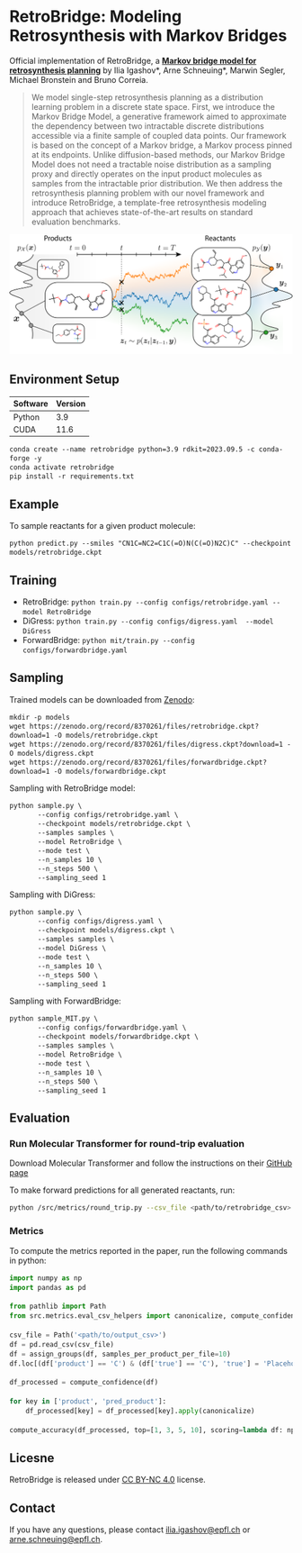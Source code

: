 # RetroBridge: Modeling Retrosynthesis with Markov Bridges

Official implementation of RetroBridge, a [**Markov bridge model for retrosynthesis planning**](https://arxiv.org/abs/2308.16212) by Ilia Igashov*, Arne Schneuing*, Marwin Segler, Michael Bronstein and Bruno Correia.

>We model single-step retrosynthesis planning as a distribution learning problem in a discrete state space. First, we introduce the Markov Bridge Model, a generative framework aimed to approximate the dependency between two intractable discrete distributions accessible via a finite sample of coupled data points. Our framework is based on the concept of a Markov bridge, a Markov process pinned at its endpoints. Unlike diffusion-based methods, our Markov Bridge Model does not need a tractable noise distribution as a sampling proxy and directly operates on the input product molecules as samples from the intractable prior distribution. We then address the retrosynthesis planning problem with our novel framework and introduce RetroBridge, a template-free retrosynthesis modeling approach that achieves state-of-the-art results on standard evaluation benchmarks.

<img src="resources/overview.png">

## Environment Setup

|Software|Version|
|-----|-----|
|Python|3.9|
|CUDA|11.6|

```shell
conda create --name retrobridge python=3.9 rdkit=2023.09.5 -c conda-forge -y
conda activate retrobridge
pip install -r requirements.txt
```

## Example

To sample reactants for a given product molecule:
```
python predict.py --smiles "CN1C=NC2=C1C(=O)N(C(=O)N2C)C" --checkpoint models/retrobridge.ckpt
```

## Training

* RetroBridge: `python train.py --config configs/retrobridge.yaml --model RetroBridge`
* DiGress: `python train.py --config configs/digress.yaml  --model DiGress`
* ForwardBridge: `python mit/train.py --config configs/forwardbridge.yaml`

## Sampling

Trained models can be downloaded from [Zenodo](https://zenodo.org/record/8370261):
```shell
mkdir -p models
wget https://zenodo.org/record/8370261/files/retrobridge.ckpt?download=1 -O models/retrobridge.ckpt
wget https://zenodo.org/record/8370261/files/digress.ckpt?download=1 -O models/digress.ckpt
wget https://zenodo.org/record/8370261/files/forwardbridge.ckpt?download=1 -O models/forwardbridge.ckpt
```

Sampling with RetroBridge model:
```shell
python sample.py \
       --config configs/retrobridge.yaml \
       --checkpoint models/retrobridge.ckpt \
       --samples samples \
       --model RetroBridge \
       --mode test \
       --n_samples 10 \
       --n_steps 500 \
       --sampling_seed 1
```

Sampling with DiGress:
```shell
python sample.py \
       --config configs/digress.yaml \
       --checkpoint models/digress.ckpt \
       --samples samples \
       --model DiGress \
       --mode test \
       --n_samples 10 \
       --n_steps 500 \
       --sampling_seed 1
```

Sampling with ForwardBridge:
```shell
python sample_MIT.py \
       --config configs/forwardbridge.yaml \
       --checkpoint models/forwardbridge.ckpt \
       --samples samples \
       --model RetroBridge \
       --mode test \
       --n_samples 10 \
       --n_steps 500 \
       --sampling_seed 1
```

## Evaluation

### Run Molecular Transformer for round-trip evaluation

Download Molecular Transformer and follow the instructions on their [GitHub page](https://github.com/pschwllr/MolecularTransformer)

To make forward predictions for all generated reactants, run:
```bash
python /src/metrics/round_trip.py --csv_file <path/to/retrobridge_csv> --csv_out <path/to/output_csv> --mol_trans_dir <path/to/MolecularTransformer_dir>
```

### Metrics

To compute the metrics reported in the paper, run the following commands in python:
```python
import numpy as np
import pandas as pd

from pathlib import Path
from src.metrics.eval_csv_helpers import canonicalize, compute_confidence, assign_groups, compute_accuracy

csv_file = Path('<path/to/output_csv>')
df = pd.read_csv(csv_file)
df = assign_groups(df, samples_per_product_per_file=10)
df.loc[(df['product'] == 'C') & (df['true'] == 'C'), 'true'] = 'Placeholder'

df_processed = compute_confidence(df)

for key in ['product', 'pred_product']:
    df_processed[key] = df_processed[key].apply(canonicalize)

compute_accuracy(df_processed, top=[1, 3, 5, 10], scoring=lambda df: np.log(df['confidence']))
```

## Licesne

RetroBridge is released under [CC BY-NC 4.0](LICENSE.txt) license.

## Contact

If you have any questions, please contact ilia.igashov@epfl.ch or arne.schneuing@epfl.ch.
